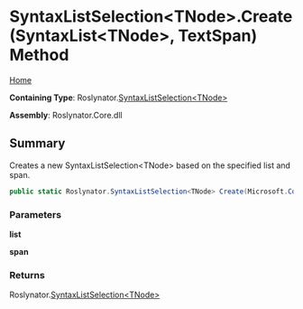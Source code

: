# SyntaxListSelection\<TNode>\.Create\(SyntaxList\<TNode>, TextSpan\) Method

[Home](../../../README.md)

**Containing Type**: Roslynator\.[SyntaxListSelection\<TNode>](../README.md)

**Assembly**: Roslynator\.Core\.dll

## Summary

Creates a new SyntaxListSelection\<TNode> based on the specified list and span\.

```csharp
public static Roslynator.SyntaxListSelection<TNode> Create(Microsoft.CodeAnalysis.SyntaxList<TNode> list, Microsoft.CodeAnalysis.Text.TextSpan span)
```

### Parameters

**list**

**span**

### Returns

Roslynator\.[SyntaxListSelection\<TNode>](../README.md)

